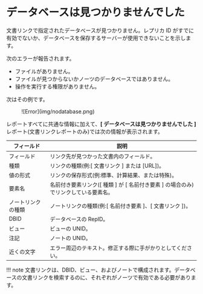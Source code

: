 # データベースは見つかりませんでした

文書リンクで指定されたデータベースが見つかりません。レプリカ ID がすでに有効でないか、データベースを保存するサーバーが使用できないことを示します。

次のエラーが報告されます。

* ファイルがありません。
* ファイルが見つからないかノーツのデータベースではありません。
* 操作を実行する権限がありません。

次はその例です。

<figure markdown="1">
  ![Error](img/nodatabase.png)
</figure>

レポートすべてに共通な情報に加えて、**[ データベースは見つかりませんでした ]** レポート(文書リンクレポートのみ)では次の情報が表示されます。

| フィールド | 説明 |
| --- | --- |
| フィールド | リンク先が見つかった文書内のフィールド。 |
| 種類 | リンクの種類(例:[ 文書リンク ] または [URL])。 |
| 値の形式 | リンクの保存形式(例:標準、計算結果、または特殊)。 |
| 要素名 | 名前付き要素リンク([ 種類 ] が [ 名前付き要素 ] の場合のみ)でリンクしている要素名。 |
| ノートリンクの種類 | ノートリンクの種類(例:[ 名前付き要素 ]、[ 文書リンク ])。 |
| DBID | データベースの RepID。 |
| ビュー | ビューの UNID。 |
| 注記 | ノートの UNID。 |
| 近くの文字 | エラー周辺のテキスト。修正する際に手がかりとしてください。 |

!!! note
    文書リンクは、DBID、ビュー、およびノートで構成されます。データベースの文書リンクを検索するのに、それぞれがノーツで有効である必要があります。